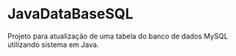 # JavaDataBaseSQL
Projeto para atualização de uma tabela do banco de dados MySQL utilizando sistema em Java.
